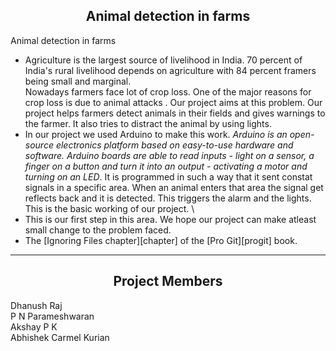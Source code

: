  <h2 align="center"> Animal detection in farms </h2>
Animal detection in farms 


- Agriculture is the largest source of livelihood in India. 70 percent of India's rural livelihood depends on agriculture with 84 percent framers being small and marginal.\
Nowadays farmers face lot of crop loss. One of the major reasons for crop loss is due to animal attacks . Our project aims at this problem. Our project helps farmers detect animals in their fields and gives warnings to the farmer. It also tries to distract the animal by using lights. 
- In our project we used Arduino to make this work. *Arduino is an open-source electronics platform based on easy-to-use hardware and software. Arduino boards are able to read inputs - light on a sensor, a finger on a button and turn it into an output - activating a motor and turning on an LED*. It is programmed in such a way that it sent constat signals in a specific area. When an animal enters that area the signal get reflects back and it is detected. This triggers the alarm and the lights. This is the basic working of our project. \
- This is our first step in this area. We hope our project can make atleast small change to the problem faced.
- The [Ignoring Files chapter][chapter] of the [Pro Git][progit] book. 
---
<h2 align="center">  Project Members </h2>
Dhanush Raj </br>
P N Parameshwaran </br> 
Akshay P K </br>
Abhishek Carmel Kurian



